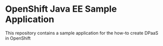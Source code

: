OpenShift Java EE Sample Application
======================================

This repository contains a sample application for the how-to create DPaaS in OpenShift

